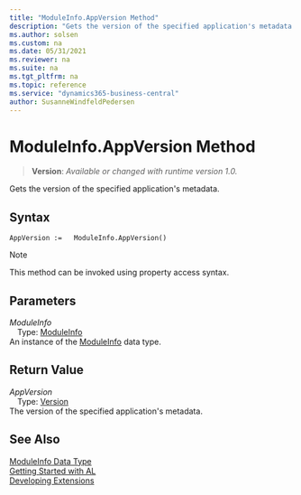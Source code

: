```yaml
---
title: "ModuleInfo.AppVersion Method"
description: "Gets the version of the specified application's metadata."
ms.author: solsen
ms.custom: na
ms.date: 05/31/2021
ms.reviewer: na
ms.suite: na
ms.tgt_pltfrm: na
ms.topic: reference
ms.service: "dynamics365-business-central"
author: SusanneWindfeldPedersen
---
```

[//]: # (START>DO_NOT_EDIT)
[//]: # (IMPORTANT:Do not edit any of the content between here and the END>DO_NOT_EDIT.)
[//]: # (Any modifications should be made in the .xml files in the ModernDev repo.)
# ModuleInfo.AppVersion Method
> **Version**: _Available or changed with runtime version 1.0._

Gets the version of the specified application's metadata.


## Syntax
```
AppVersion :=   ModuleInfo.AppVersion()
```
> [!NOTE]
> This method can be invoked using property access syntax.

## Parameters
*ModuleInfo*  
&emsp;Type: [ModuleInfo](moduleinfo-data-type.md)  
An instance of the [ModuleInfo](moduleinfo-data-type.md) data type.  

## Return Value
*AppVersion*  
&emsp;Type: [Version](../version/version-data-type.md)  
The version of the specified application's metadata.


[//]: # (IMPORTANT: END>DO_NOT_EDIT)
## See Also
[ModuleInfo Data Type](moduleinfo-data-type.md)  
[Getting Started with AL](../../devenv-get-started.md)  
[Developing Extensions](../../devenv-dev-overview.md)